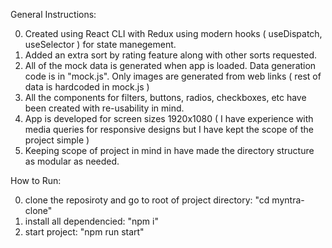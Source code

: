 General Instructions:

0. Created using React CLI with Redux using modern hooks ( useDispatch, useSelector ) for state manegement.
1. Added an extra sort by rating feature along with other sorts requested.
2. All of the mock data is generated when app is loaded. Data generation code is in "mock.js". Only images are generated from web links ( rest of data is hardcoded in mock.js )
3. All the components for filters, buttons, radios, checkboxes, etc have been created with re-usability in mind.
4. App is developed for screen sizes 1920x1080 ( I have experience with media queries for responsive designs but I have kept the scope of the project simple )
5. Keeping scope of project in mind in have made the directory structure as modular as needed.

How to Run:

0. clone the reposiroty and go to root of project directory: "cd myntra-clone"
1. install all dependencied: "npm i"
2. start project: "npm run start"

